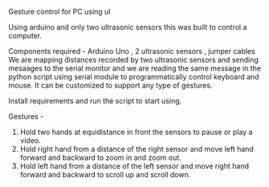 Gesture control for PC using ul

Using arduino and only two ultrasonic sensors this was built to control a computer.

Components required - Arduino Uno  , 2 ultrasonic sensors , jumper cables
We are mapping distances recorded by two ultrasonic sensors and sending mesaages to the serial monitor and we are reading the same message in the python script using serial module to programmatically control keyboard and mouse. It can be customized to support any type of gestures.

Install requirements and run the script to start using.

Gestures -

1. Hold two hands at equidistance in front the sensors to pause or play a video.
2. Hold right hand from a distance of the right sensor and move left hand forward and backward to zoom in and zoom out.
3. Hold left hand from a distance of the left sensor and move right hand forward and backward to scroll up and scroll down.
